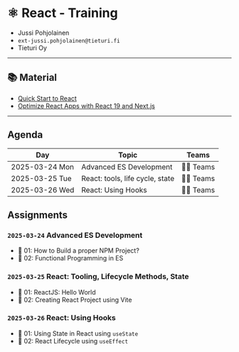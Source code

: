 # ⚛️ React - Training

- Jussi Pohjolainen
- `ext-jussi.pohjolainen@tieturi.fi`
- Tieturi Oy

---

## 📚 Material

- [Quick Start to React](https://speakerdeck.com/pohjus/quick-start-to-react)
- [Optimize React Apps with React 19 and Next.js](https://speakerdeck.com/pohjus/sustainability-in-web-development-how-to-optimize-react-apps)

---

## Agenda

| Day            | Topic                           | Teams    |
| -------------- | ------------------------------- | -------- |
| 2025-03-24 Mon | Advanced ES Development         | 👩‍💻 Teams |
| 2025-03-25 Tue | React: tools, life cycle, state | 👩‍💻 Teams |
| 2025-03-26 Wed | React: Using Hooks              | 👩‍💻 Teams |

## Assignments

### `2025-03-24` Advanced ES Development

- 📝 01: How to Build a proper NPM Project?
- 📝 02: Functional Programming in ES

### `2025-03-25` React: Tooling, Lifecycle Methods, State

- 📝 01: ReactJS: Hello World
- 📝 02: Creating React Project using Vite

### `2025-03-26` React: Using Hooks

- 📝 01: Using State in React using `useState`
- 📝 02: React Lifecycle using `useEffect`
